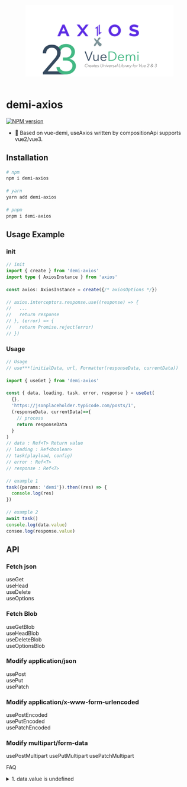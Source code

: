 <p align="center">
  <br>
  <img width="400" src="./logo.png" alt="logo of demi-axios repository">
  <br>
  <br>
</p>

# demi-axios
[![NPM version](https://img.shields.io/npm/v/demi-axios?color=a1b858&label=)](https://www.npmjs.com/package/demi-axios)

- 🦾 Based on vue-demi, useAxios written by compositionApi supports vue2/vue3.

## Installation

```bash
# npm
npm i demi-axios

# yarn
yarn add demi-axios

# pnpm
pnpm i demi-axios
```
## Usage Example
### init
```ts
// init 
import { create } from 'demi-axios'
import type { AxiosInstance } from 'axios'

const axios: AxiosInstance = create({/* axiosOptions */})

// axios.interceptors.response.use((response) => {
//   ...
//   return response
// }, (error) => {
//   return Promise.reject(error)
// })
```
### Usage
```ts
// Usage
// use***(initialData, url, Formatter(responseData, currentData))

import { useGet } from 'demi-axios'

const { data, loading, task, error, response } = useGet(
  {}, 
  'https://jsonplaceholder.typicode.com/posts/1',
  (responseData, currentData)=>{
    // process
    return responseData
  }
)
// data : Ref<T> Return value
// loading : Ref<boolean>
// task(playload, config)
// error : Ref<T>
// response : Ref<T>

// example 1
task({params: 'demi'}).then((res) => {
  console.log(res)
})

// example 2
await task()
console.log(data.value)
consoe.log(response.value)
```


## API
### Fetch json
useGet<br/>
useHead<br/>
useDelete<br/>
useOptions<br/>

### Fetch Blob
useGetBlob<br/>
useHeadBlob<br/>
useDeleteBlob<br/>
useOptionsBlob<br/>

### Modify application/json
usePost<br/>
usePut<br/>
usePatch<br/>

### Modify application/x-www-form-urlencoded
usePostEncoded<br/>
usePutEncoded<br/>
usePatchEncoded<br/>

### Modify multipart/form-data
usePostMultipart
usePutMultipart
usePatchMultipart


FAQ
<details>
<summary>1. data.value is undefined</summary><br>

The default data format returned by the server is {data:any}. If you are {}, you can do a layer of data processing in the interceptor.

```ts
axios.interceptors.response.use((response) => {
  // ...
  return { data:response }
}, (error) => {
  return Promise.reject(error)
})
```

<br></details>